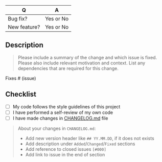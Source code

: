 | Q             | A
| ------------- | ---
| Bug fix?      | Yes or No
| New feature?  | Yes or No

## Description

> Please include a summary of the change and which issue is fixed. Please also include relevant motivation and context. List any dependencies that are required for this change.

Fixes # (issue)

## Checklist

- [ ] My code follows the style guidelines of this project
- [ ] I have performed a self-review of my own code
- [ ] I have made changes in [CHANGELOG.md](https://github.com/tarampampam/nginx-docker/blob/master/CHANGELOG.md) file

> About your changes in `CHANGELOG.md`:
>
> * Add new version header like `## YY.MM.DD`, if it does not exists
> * Add description under `Added`/`Changed`/`Fixed` sections
> * Add reference to closed issues `[#000]`
> * Add link to issue in the end of section
